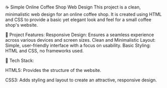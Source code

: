 ☕ Simple Online Coffee Shop Web Design
This project is a clean, minimalistic web design for an online coffee shop. It is created using HTML and CSS to provide a basic yet elegant look and feel for a small coffee shop's website.

📑 Project Features:
Responsive Design: Ensures a seamless experience across various devices and screen sizes.
Clean and Minimalistic Layout: Simple, user-friendly interface with a focus on usability.
Basic Styling: HTML and CSS, no frameworks used. 

📂 Tech Stack:

HTML5: Provides the structure of the website.

CSS3: Adds styling and layout to create an attractive, responsive design.
